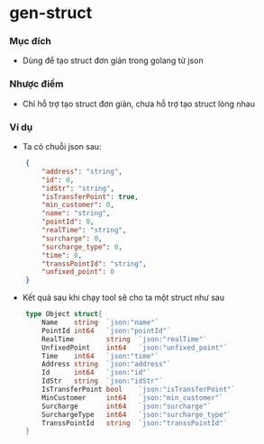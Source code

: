 # gen-struct

### Mục đích
- Dùng để tạo struct đơn giản trong golang từ json

### Nhược điểm
- Chỉ hỗ trợ tạo struct đơn giản, chưa hỗ trợ tạo struct lòng nhau

### Ví dụ

- Ta có chuỗi json sau:

```json
    {
        "address": "string",
        "id": 0,
        "idStr": "string",
        "isTransferPoint": true,
        "min_customer": 0,
        "name": "string",
        "pointId": 0,
        "realTime": "string",
        "surcharge": 0,
        "surcharge_type": 0,
        "time": 0,
        "transsPointId": "string",
        "unfixed_point": 0
    }

```

- Kết quả sau khi chạy tool sẽ cho ta một struct như sau

```go
    type Object struct{
        Name    string  `json:"name"`
        PointId int64   `json:"pointId"`
        RealTime        string  `json:"realTime"`
        UnfixedPoint    int64   `json:"unfixed_point"`
        Time    int64   `json:"time"`
        Address string  `json:"address"`
        Id      int64   `json:"id"`
        IdStr   string  `json:"idStr"`
        IsTransferPoint bool    `json:"isTransferPoint"`
        MinCustomer     int64   `json:"min_customer"`
        Surcharge       int64   `json:"surcharge"`
        SurchargeType   int64   `json:"surcharge_type"`
        TranssPointId   string  `json:"transsPointId"`
    }


```